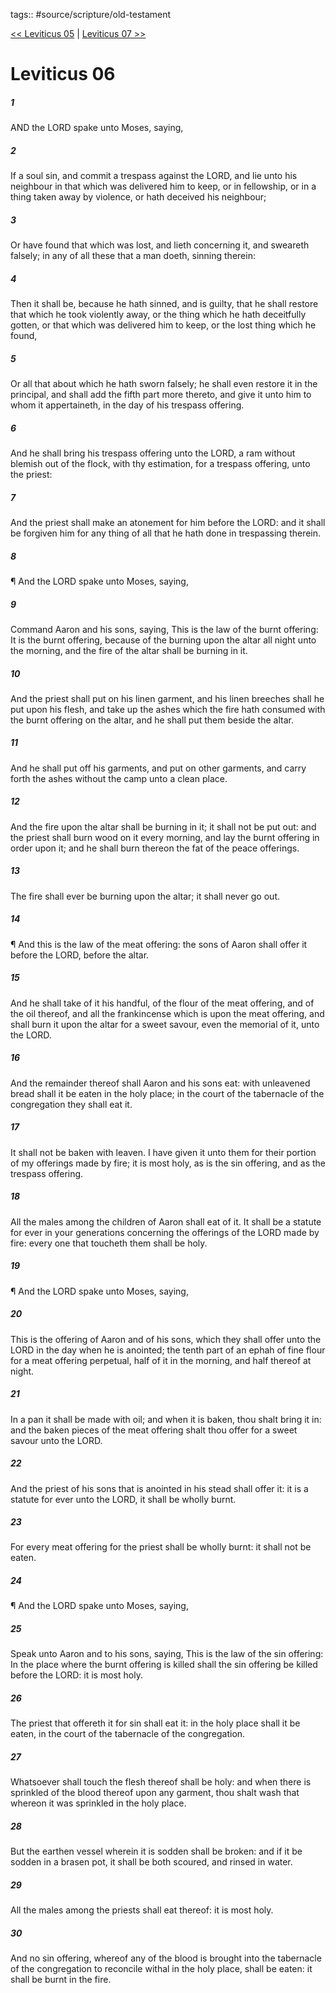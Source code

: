 tags:: #source/scripture/old-testament

[<< Leviticus 05](/Old_Testament/03_Leviticus/Leviticus_05.md) | [Leviticus 07 >>](/Old_Testament/03_Leviticus/Leviticus_07.md)

# Leviticus 06

##### 1

AND the LORD spake unto Moses, saying,

##### 2

If a soul sin, and commit a trespass against the LORD, and lie unto his neighbour in that which was delivered him to keep, or in fellowship, or in a thing taken away by violence, or hath deceived his neighbour;

##### 3

Or have found that which was lost, and lieth concerning it, and sweareth falsely; in any of all these that a man doeth, sinning therein:

##### 4

Then it shall be, because he hath sinned, and is guilty, that he shall restore that which he took violently away, or the thing which he hath deceitfully gotten, or that which was delivered him to keep, or the lost thing which he found,

##### 5

Or all that about which he hath sworn falsely; he shall even restore it in the principal, and shall add the fifth part more thereto, and give it unto him to whom it appertaineth, in the day of his trespass offering.

##### 6

And he shall bring his trespass offering unto the LORD, a ram without blemish out of the flock, with thy estimation, for a trespass offering, unto the priest:

##### 7

And the priest shall make an atonement for him before the LORD: and it shall be forgiven him for any thing of all that he hath done in trespassing therein.

##### 8

¶ And the LORD spake unto Moses, saying,

##### 9

Command Aaron and his sons, saying, This is the law of the burnt offering: It is the burnt offering, because of the burning upon the altar all night unto the morning, and the fire of the altar shall be burning in it.

##### 10

And the priest shall put on his linen garment, and his linen breeches shall he put upon his flesh, and take up the ashes which the fire hath consumed with the burnt offering on the altar, and he shall put them beside the altar.

##### 11

And he shall put off his garments, and put on other garments, and carry forth the ashes without the camp unto a clean place.

##### 12

And the fire upon the altar shall be burning in it; it shall not be put out: and the priest shall burn wood on it every morning, and lay the burnt offering in order upon it; and he shall burn thereon the fat of the peace offerings.

##### 13

The fire shall ever be burning upon the altar; it shall never go out.

##### 14

¶ And this is the law of the meat offering: the sons of Aaron shall offer it before the LORD, before the altar.

##### 15

And he shall take of it his handful, of the flour of the meat offering, and of the oil thereof, and all the frankincense which is upon the meat offering, and shall burn it upon the altar for a sweet savour, even the memorial of it, unto the LORD.

##### 16

And the remainder thereof shall Aaron and his sons eat: with unleavened bread shall it be eaten in the holy place; in the court of the tabernacle of the congregation they shall eat it.

##### 17

It shall not be baken with leaven. I have given it unto them for their portion of my offerings made by fire; it is most holy, as is the sin offering, and as the trespass offering.

##### 18

All the males among the children of Aaron shall eat of it. It shall be a statute for ever in your generations concerning the offerings of the LORD made by fire: every one that toucheth them shall be holy.

##### 19

¶ And the LORD spake unto Moses, saying,

##### 20

This is the offering of Aaron and of his sons, which they shall offer unto the LORD in the day when he is anointed; the tenth part of an ephah of fine flour for a meat offering perpetual, half of it in the morning, and half thereof at night.

##### 21

In a pan it shall be made with oil; and when it is baken, thou shalt bring it in: and the baken pieces of the meat offering shalt thou offer for a sweet savour unto the LORD.

##### 22

And the priest of his sons that is anointed in his stead shall offer it: it is a statute for ever unto the LORD, it shall be wholly burnt.

##### 23

For every meat offering for the priest shall be wholly burnt: it shall not be eaten.

##### 24

¶ And the LORD spake unto Moses, saying,

##### 25

Speak unto Aaron and to his sons, saying, This is the law of the sin offering: In the place where the burnt offering is killed shall the sin offering be killed before the LORD: it is most holy.

##### 26

The priest that offereth it for sin shall eat it: in the holy place shall it be eaten, in the court of the tabernacle of the congregation.

##### 27

Whatsoever shall touch the flesh thereof shall be holy: and when there is sprinkled of the blood thereof upon any garment, thou shalt wash that whereon it was sprinkled in the holy place.

##### 28

But the earthen vessel wherein it is sodden shall be broken: and if it be sodden in a brasen pot, it shall be both scoured, and rinsed in water.

##### 29

All the males among the priests shall eat thereof: it is most holy.

##### 30

And no sin offering, whereof any of the blood is brought into the tabernacle of the congregation to reconcile withal in the holy place, shall be eaten: it shall be burnt in the fire.
